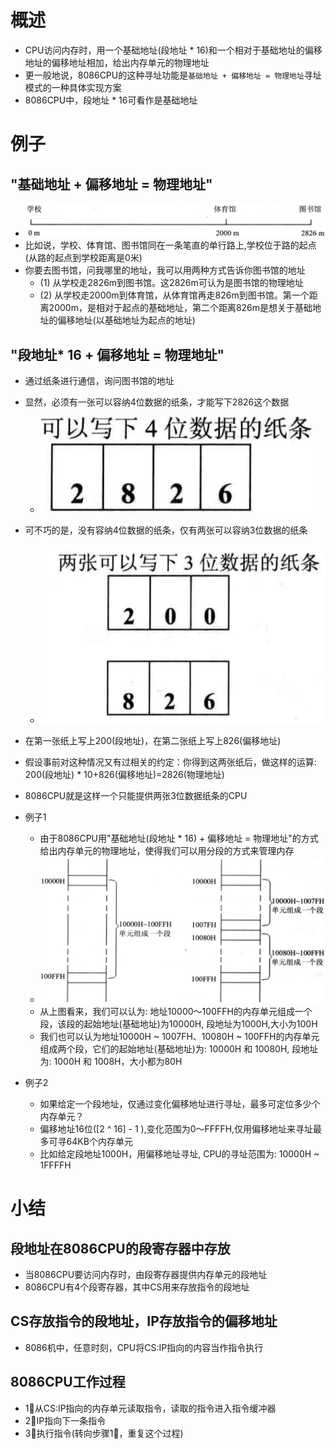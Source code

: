 # 概述
- CPU访问内存时，用一个基础地址(段地址 * 16)和一个相对于基础地址的偏移地址的偏移地址相加，给出内存单元的物理地址
- 更一般地说，8086CPU的这种寻址功能是`基础地址 + 偏移地址 = 物理地址`寻址模式的一种具体实现方案
- 8086CPU中，段地址 * 16可看作是基础地址

# 例子
## "基础地址 + 偏移地址 = 物理地址"
- ![avatar](../images/assembly_1.png)
- 比如说，学校、体育馆、图书馆同在一条笔直的单行路上,学校位于路的起点(从路的起点到学校距离是0米)
- 你要去图书馆，问我哪里的地址，我可以用两种方式告诉你图书馆的地址
    - (1) 从学校走2826m到图书馆。这2826m可认为是图书馆的物理地址
    - (2) 从学校走2000m到体育馆，从体育馆再走826m到图书馆。第一个距离2000m，是相对于起点的基础地址，第二个距离826m是想关于基础地址的偏移地址(以基础地址为起点的地址)

## "段地址* 16 + 偏移地址 = 物理地址"
- 通过纸条进行通信，询问图书馆的地址
- 显然，必须有一张可以容纳4位数据的纸条，才能写下2826这个数据
    - ![avatar](../images/assembly_2.png)
- 可不巧的是，没有容纳4位数据的纸条，仅有两张可以容纳3位数据的纸条
    - ![avatar](../images/assembly_3.png)
- 在第一张纸上写上200(段地址)，在第二张纸上写上826(偏移地址)
- 假设事前对这种情况又有过相关的约定：你得到这两张纸后，做这样的运算: 200(段地址) * 10+826(偏移地址)=2826(物理地址)
- 8086CPU就是这样一个只能提供两张3位数据纸条的CPU
    
- 例子1
    - 由于8086CPU用"基础地址(段地址 * 16) + 偏移地址 = 物理地址"的方式给出内存单元的物理地址，使得我们可以用分段的方式来管理内存
    - ![avatar](../images/assembly_4.png)
    - 从上图看来，我们可以认为: 地址10000～100FFH的内存单元组成一个段，该段的起始地址(基础地址)为10000H, 段地址为1000H,大小为100H
    - 我们也可以认为地址10000H ~ 1007FH、10080H ~ 100FFH的内存单元组成两个段，它们的起始地址(基础地址)为: 10000H 和 10080H, 段地址为: 1000H 和 1008H，大小都为80H
- 例子2
    - 如果给定一个段地址，仅通过变化偏移地址进行寻址，最多可定位多少个内存单元？
    - 偏移地址16位([2 ^ 16] - 1 ),变化范围为0～FFFFH,仅用偏移地址来寻址最多可寻64KB个内存单元
    - 比如给定段地址1000H，用偏移地址寻址, CPU的寻址范围为: 10000H ~ 1FFFFH

# 小结
## 段地址在8086CPU的段寄存器中存放
- 当8086CPU要访问内存时，由段寄存器提供内存单元的段地址
- 8086CPU有4个段寄存器，其中CS用来存放指令的段地址

## CS存放指令的段地址，IP存放指令的偏移地址
- 8086机中，任意时刻，CPU将CS:IP指向的内容当作指令执行

## 8086CPU工作过程
- 1⃣️从CS:IP指向的内存单元读取指令，读取的指令进入指令缓冲器
- 2⃣️IP指向下一条指令
- 3⃣️执行指令(转向步骤1⃣️，重复这个过程)